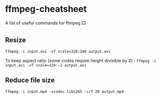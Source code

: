 # ffmpeg-cheatsheet
A list of useful commands for ffmpeg 🎞

## Resize
`ffmpeg -i input.avi -vf scale=320:240 output.avi`

To keep aspect ratio (some codes require height divisible by 2) :
`ffmpeg -i input.avi -vf scale=320:-2 output.avi`

## Reduce file size
`ffmpeg -i input.mp4 -vcodec libx265 -crf 20 output.mp4`
